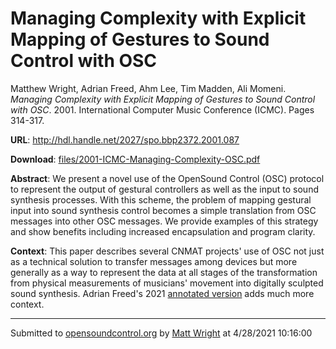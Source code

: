 # Managing Complexity with Explicit Mapping of Gestures to Sound Control with OSC

Matthew Wright, Adrian Freed, Ahm Lee, Tim Madden, Ali Momeni. *Managing Complexity with Explicit Mapping of Gestures to Sound Control with OSC*. 2001.  International Computer Music Conference (ICMC). Pages 314-317. 

**URL**: <http://hdl.handle.net/2027/spo.bbp2372.2001.087>

**Download**: [files/2001-ICMC-Managing-Complexity-OSC.pdf](../files/2001-ICMC-Managing-Complexity-OSC.pdf)

**Abstract**: We present a novel use of the OpenSound Control (OSC) protocol to represent the output of gestural controllers as well as the input to sound synthesis processes. With this scheme, the problem of mapping gestural input into sound synthesis control becomes a simple translation from OSC messages into other OSC messages. We provide examples of this strategy and show benefits including increased encapsulation and program clarity.

**Context**: This paper describes several CNMAT projects' use of OSC not just as a technical solution to transfer messages among devices but more generally as a way to represent the data at all stages of the transformation from physical measurements of musicians' movement into digitally sculpted sound synthesis. Adrian Freed's 2021 [annotated version](http://opensoundcontrol.org/OSCGestureMapping) adds much more context.

---
Submitted to [opensoundcontrol.org](https://opensoundcontrol.org) by [Matt Wright](https://ccrma.stanford.edu/~matt) at 4/28/2021 10:16:00
